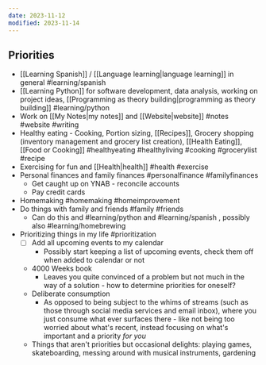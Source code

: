 ```yaml
---
date: 2023-11-12
modified: 2023-11-14
---
```


## Priorities
- [[Learning Spanish]] / [[Language learning|language learning]] in general #learning/spanish
- [[Learning Python]] for software development, data analysis, working on project ideas, [[Programming as theory building|programming as theory building]] #learning/python 
- Work on [[My Notes|my notes]] and [[Website|website]] #notes #website #writing 
- Healthy eating - Cooking, Portion sizing, [[Recipes]], Grocery shopping (inventory management and grocery list creation), [[Health Eating]], [[Food or Cooking]] #healthyeating #healthyliving #cooking #grocerylist #recipe
- Exercising for fun and [[Health|health]] #health #exercise
- Personal finances and family finances #personalfinance #familyfinances 
	- Get caught up on YNAB - reconcile accounts
	- Pay credit cards
- Homemaking #homemaking #homeimprovement 
- Do things with family and friends #family #friends 
	- Can do this and #learning/python and #learning/spanish , possibly also #learning/homebrewing
- Prioritizing things in my life #prioritization
	- [ ] Add all upcoming events to my calendar
		- Possibly start keeping a list of upcoming events, check them off when added to calendar or not
	- 4000 Weeks book
		- Leaves you quite convinced of a problem but not much in the way of a solution - how to determine priorities for oneself?
	- Deliberate consumption
		- As opposed to being subject to the whims of streams (such as those through social media services and email inbox), where you just consume what ever surfaces there - like not being too worried about what's recent, instead focusing on what's important and a priority *for you*
	- Things that aren't priorities but occasional delights: playing games, skateboarding, messing around with musical instruments, gardening